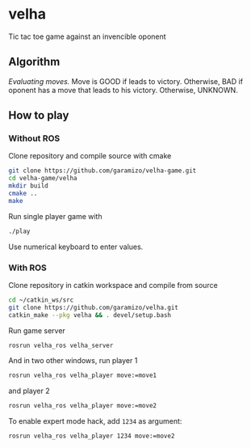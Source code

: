 # velha
Tic tac toe game against an invencible oponent

## Algorithm

*Evaluating moves.* Move is GOOD if leads to victory. Otherwise, BAD if oponent has a move that leads to his victory. Otherwise, UNKNOWN.

## How to play

### Without ROS

Clone repository and compile source with cmake
```bash
git clone https://github.com/garamizo/velha-game.git
cd velha-game/velha
mkdir build
cmake ..
make
```

Run single player game with
```bash
./play
```

Use numerical keyboard to enter values.

### With ROS

Clone repository in catkin workspace and compile from source

```bash
cd ~/catkin_ws/src
git clone https://github.com/garamizo/velha.git
catkin_make --pkg velha && . devel/setup.bash
```

Run game server
```bash
rosrun velha_ros velha_server
```

And in two other windows, run player 1
```bash
rosrun velha_ros velha_player move:=move1
```

and player 2
```bash
rosrun velha_ros velha_player move:=move2
```

To enable expert mode hack, add `1234` as argument:
```bash
rosrun velha_ros velha_player 1234 move:=move2
```
